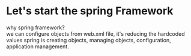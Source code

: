 # Let's start the spring Framework

<p>
 why spring framework? <br>
 we can configure objects from web.xml file, it's reducing the hardcoded values
 spring is creating objects, managing objects, configuration, application management.
 </p>